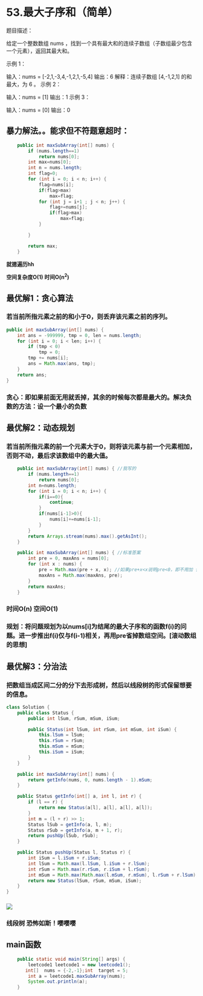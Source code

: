 # 53.最大子序和（简单）

题目描述：

给定一个整数数组 nums ，找到一个具有最大和的连续子数组（子数组最少包含一个元素），返回其最大和。

 

示例 1：

输入：nums = [-2,1,-3,4,-1,2,1,-5,4]
输出：6
解释：连续子数组 [4,-1,2,1] 的和最大，为 6 。
示例 2：

输入：nums = [1]
输出：1
示例 3：

输入：nums = [0]
输出：0

## 暴力解法。。能求但不符题意超时：

```java
    public int maxSubArray(int[] nums) {
        if (nums.length==1)
            return nums[0];
        int max=nums[0];
        int n = nums.length;
        int flag=0;
        for (int i = 0; i < n; i++) {
            flag=nums[i];
            if(flag>max)
                max=flag;
            for (int j = i+1 ; j < n; j++) {
                flag+=nums[j];
                if(flag>max)
                    max=flag;
            }

        }

        return max;
    }
```

**就摁遍历hh**

**空间复杂度O(1) 时间O(n<sup>2</sup>)**

## 最优解1：贪心算法

### 若当前所指元素之前的和小于0，则丢弃该元素之前的序列。 

```java
public int maxSubArray(int[] nums) {
    int ans = -999999, tmp = 0, len = nums.length;
    for (int i = 0; i < len; i++) {
        if (tmp < 0)
            tmp = 0;
        tmp += nums[i];
        ans = Math.max(ans, tmp);
    }
    return ans;
}  
```

### 贪心：即如果前面无用就丢掉，其余的时候每次都是最大的。解决负数的方法：设一个最小的负数

## 最优解2：动态规划

### 若当前所指元素的前一个元素大于0，则将该元素与前一个元素相加，否则不动，最后求该数组中的最大值。 

```java
    public int maxSubArray(int[] nums) { //我写的
        if (nums.length==1)
            return nums[0];
        int n=nums.length;
        for (int i = 0; i < n; i++) {
            if(i==0){
                continue;
            }
            if(nums[i-1]>0){
                nums[i]+=nums[i-1];
            }
        }
        return Arrays.stream(nums).max().getAsInt();
    }

    public int maxSubArray(int[] nums) { //标准答案
        int pre = 0, maxAns = nums[0];
        for (int x : nums) {
            pre = Math.max(pre + x, x); //如果pre+x<x说明pre<0，即不用加 保留为x ;省去了数组的空间
            maxAns = Math.max(maxAns, pre);
        }
        return maxAns;
    }
```

### 时间O(n) 空间O(1)

### 规划：将问题规划为以nums[i]为结尾的最大子序和的函数f(i)的问题。进一步推出f(i)仅与f(i-1)相关，再用pre省掉数组空间。[滚动数组的思想]



## 最优解3：分治法

### 把数组当成区间二分的分下去形成树，然后以线段树的形式保留想要的信息。

```java
class Solution {
    public class Status {
        public int lSum, rSum, mSum, iSum;

        public Status(int lSum, int rSum, int mSum, int iSum) {
            this.lSum = lSum;
            this.rSum = rSum;
            this.mSum = mSum;
            this.iSum = iSum;
        }
    }

    public int maxSubArray(int[] nums) {
        return getInfo(nums, 0, nums.length - 1).mSum;
    }

    public Status getInfo(int[] a, int l, int r) {
        if (l == r) {
            return new Status(a[l], a[l], a[l], a[l]);
        }
        int m = (l + r) >> 1;
        Status lSub = getInfo(a, l, m);
        Status rSub = getInfo(a, m + 1, r);
        return pushUp(lSub, rSub);
    }

    public Status pushUp(Status l, Status r) {
        int iSum = l.iSum + r.iSum;
        int lSum = Math.max(l.lSum, l.iSum + r.lSum);
        int rSum = Math.max(r.rSum, r.iSum + l.rSum);
        int mSum = Math.max(Math.max(l.mSum, r.mSum), l.rSum + r.lSum);
        return new Status(lSum, rSum, mSum, iSum);
    }
}


```

### ![](C:\Users\Administrator\Desktop\notes\new-notes\leetcode\image\46WM`]NE3@1@R5U68@YD4]Y.png)

### 线段树 恐怖如斯！嘤嘤嘤

## main函数

```java
    public static void main(String[] args) {
        leetcode1 leetcode1 = new leetcode1();
       int[]  nums = {-2,-1};int  target = 5;
        int a = leetcode1.maxSubArray(nums);
        System.out.println(a);
    }
```



